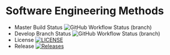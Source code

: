 <!--
Cecil Cruz Docker APP 0.1
![GitHub Workflow Status (branch)](https://img.shields.io/github/actions/workflow/status/cruzcgbz/sem/main.yml?branch=master)

[![LICENSE](https://img.shields.io/github/license/cruzcgbz/sem.svg?style=flat-square)](https://github.com/cruzcgbz/sem/blob/master/LICENSE)

[![Releases](https://img.shields.io/github/release/cruzcgbz/sem/all.svg?style=flat-square)](https://github.com/cruzcgbz/sem/releases)

![GitHub Workflow Status (branch)](https://img.shields.io/github/actions/workflow/status/cruzcgbz/sem/main.yml?branch=<branch>)
-->

# Software Engineering Methods
* Master Build Status  ![GitHub Workflow Status (branch)](https://img.shields.io/github/actions/workflow/status/cruzcgbz/sem/main.yml?branch=master)
* Develop Branch Status ![GitHub Workflow Status (branch)](https://img.shields.io/github/actions/workflow/status/cruzcgbz/sem/main.yml?branch=develop)
* License [![LICENSE](https://img.shields.io/github/license/cruzcgbz/sem.svg?style=flat-square)](https://github.com/cruzcgbz/sem/blob/master/LICENSE)
* Release [![Releases](https://img.shields.io/github/release/cruzcgbz/sem/all.svg?style=flat-square)](https://github.com/cruzcgbz/sem/releases)